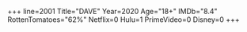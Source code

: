 +++
line=2001
Title="DAVE"
Year=2020
Age="18+"
IMDb="8.4"
RottenTomatoes="62%"
Netflix=0
Hulu=1
PrimeVideo=0
Disney=0
+++

